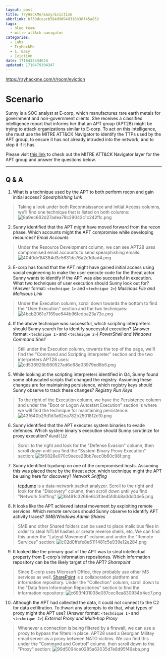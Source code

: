 ```yaml
---
layout: post
title: TryHackMe/Easy/Eviction
abbrlink: bf39dceacb584d90948310b38f45a852
tags:
  - blue team
  - mitre att&ck navigator
categories:
  - Labs
  - TryHackMe
  - 1. Easy
  - Eviction
date: 1716435434624
updated: 1716479304347
---
```


<https://tryhackme.com/r/room/eviction>

# Scenario

Sunny is a SOC analyst at E-corp, which manufactures rare earth metals for government and non-government clients. She receives a classified intelligence report that informs her that an APT group (APT28) might be trying to attack organizations similar to E-corp. To act on this intelligence, she must use the MITRE ATT\&CK Navigator to identify the TTPs used by the APT group, to ensure it has not already intruded into the network, and to stop it if it has.

Please visit [this link](https://static-labs.tryhackme.cloud/sites/eviction/) to check out the MITRE ATT\&CK Navigator layer for the APT group and answer the questions below.

***

## Q & A

1. What is a technique used by the APT to both perform recon and gain initial access?
   *Spearphishing Link*

> Taking a look under both Reconnaissance and Initial Access columns, we'll find one technique that is listed on both columns:
> ![8a9ec662d27adea78c29042c1c242ffc.png](/resources/0b0d4d9c841f424aa3c90c6c4ada752a.png)

2. Sunny identified that the APT might have moved forward from the recon phase. Which accounts might the APT compromise while developing resources?
   *Email Accounts*

> Under the Resource Development column, we can see APT28 uses compromised email accounts to send spearphishing emails:
> ![4040de1f4384d3c5631dc76a2c1dfad4.png](/resources/6ed361a9a25d41f8af1bcd499d57b1d3.png)

3. E-corp has found that the APT might have gained initial access using social engineering to make the user execute code for the threat actor. Sunny wants to identify if the APT was also successful in execution. What two techniques of user execution should Sunny look out for? (Answer format: `<technique 1>` and `<technique 2>`)
   *Malicious File and Malicious Link*

> Under the Execution column, scroll down towards the bottom to find the "User Execution" section and the two techniques:
> ![4beb2061e7169ae644b96fcdba23a73e.png](/resources/d6da617c1565491d968fc3cbb42092d7.png)

4. If the above technique was successful, which scripting interpreters should Sunny search for to identify successful execution? (Answer format: `<technique 1>` and `<technique 2>`)
   *PowerShell and Windows Command Shell*

> Still under the Execution column, towards the top of the page, we'll find the "Command and Scripting Interpreter" section and the two interpreters APT28 uses:
> ![cd538926b580527ad6d68e03979ed8b6.png](/resources/c8915dbfb96c4665be45267e87831d17.png)

5. While looking at the scripting interpreters identified in Q4, Sunny found some obfuscated scripts that changed the registry. Assuming these changes are for maintaining persistence, which registry keys should Sunny observe to track these changes?
   *Registry Run Keys*

> To the right of the Execution column, we have the Persistence column and under the "Boot or Logon Autostart Execution" section is where we will find the technique for maintaining persistence:
> ![43f640b29d1d3a62ea782b25018f2cf0.png](/resources/a64b2413681c4e03a3ea559cec4ccfd5.png)

6. Sunny identified that the APT executes system binaries to evade defences. Which system binary's execution should Sunny scrutinize for proxy execution?
   *`Rundll32`*

> Scroll to the right and look for the "Defense Evasion" column, then scroll down until you find the "System Binary Proxy Execution" section:
> ![5f0828e070c9eece28bb7eec0b60c98f.png](/resources/7b88aeba3c7245bb808595fc62707552.png)

7. Sunny identified tcpdump on one of the compromised hosts. Assuming this was placed there by the threat actor, which technique might the APT be using here for discovery?
   *Network Sniffing*

> [tcpdump](https://www.tcpdump.org/) is a data-network packet analyzer. Scroll to the right and look for the "Discovery" column, then scroll down until you find "Network Sniffing"
> ![38491c3266e6c3f3e45fdbb8a0dd04e5.png](/resources/1ee706b92d6048faa5a7af44b8e34816.png)

8. It looks like the APT achieved lateral movement by exploiting remote services. Which remote services should Sunny observe to identify APT activity traces?
   *SMB/Windows Admin Shares*

> SMB and other Shared folders can be used to place malicious files in order to steal NTLM hashes or create reverse shells, etc. We can find this under the "Lateral Movement" column and under the "Remote Services" section:
> ![c02d0ffefe8e6111481c5e939e12e284.png](/resources/37d9f4274290443782609e26a758fb5c.png)

9. It looked like the primary goal of the APT was to steal intellectual property from E-corp's information repositories. Which information repository can be the likely target of the APT?
   *Sharepoint*

> Since E-corp uses Microsoft Office, they probably use other MS services as well. [SharePoint](https://www.microsoft.com/en/microsoft-365/sharepoint/collaboration) is a collaboration platform and information repository. Under the "Collection" column, scroll down to the "Data from Information Repositories" section to find the information repository:
> ![c693f401038e087cec9ea830934b4ec7.png](/resources/7745514b5e434e14ab09cfc1717a5d0c.png)

10. Although the APT had collected the data, it could not connect to the C2 for data exfiltration. To thwart any attempts to do that, what types of proxy might the APT use? (Answer format: `<technique 1>` and `<technique 2>`)
    *External Proxy and Multi-hop Proxy*

> Whenever a connection is being filtered by a firewall, we can use a proxy to bypass the filters in place. APT28 used a Georgian Militay email server as a proxy between NATO victims. We can find this under the "Command and Control" column, then scroll down to the "Proxy" section:
> ![99d5064ce0285a63035d7e8d95f46eba.png](/resources/e1b4e3e6a9394e60afbba6b8ce38a19c.png)
